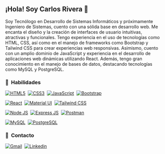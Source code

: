 ## ¡Hola! Soy Carlos Rivera 👋

Soy Tecnólogo en Desarrollo de Sistemas Informáticos y próximamente Ingeniero de Sistemas, cuento con una sólida base en desarrollo web. Me encanta el diseño y la creación de interfaces de usuario intuitivas, atractivas y funcionales. Tengo experiencia en el uso de tecnologías como HTML, CSS, así como en el manejo de frameworks como Bootstrap y Tailwind CSS para crear experiencias web responsivas. Asimismo, cuento con un amplio dominio de JavaScript y experiencia en el desarrollo de aplicaciones web dinámicas utilizando React. Además, tengo gran conocimiento en el manejo de bases de datos, destacando tecnologías como MySQL y PostgreSQL.

### 🎯 &nbsp;Habilidades

[![HTML5](https://img.shields.io/badge/HTML5-E34F26?style=for-the-badge&logo=html5&logoColor=white)]()&nbsp;
[![CSS3](https://img.shields.io/badge/CSS3-1572B6?style=for-the-badge&logo=css3&logoColor=white)]()&nbsp;
[![JavaScript](https://img.shields.io/badge/JavaScript-323330?style=for-the-badge&logo=javascript&logoColor=F7DF1E)]()&nbsp;
[![Bootstrap](https://img.shields.io/badge/Bootstrap-563D7C?style=for-the-badge&logo=bootstrap&logoColor=white)]()&nbsp;

[![React](https://img.shields.io/badge/React-20232A?style=for-the-badge&logo=react&logoColor=61DAFB)]()&nbsp;
[![Material UI](https://img.shields.io/badge/Material%20UI-007FFF?style=for-the-badge&logo=mui&logoColor=white)]()&nbsp;
[![Tailwind CSS](https://img.shields.io/badge/Tailwind_CSS-38B2AC?style=for-the-badge&logo=tailwind-css&logoColor=white)]()&nbsp;

[![Node JS](https://img.shields.io/badge/Node%20js-339933?style=for-the-badge&logo=nodedotjs&logoColor=white)]()&nbsp;
[![Express JS](https://img.shields.io/badge/Express%20js-000000?style=for-the-badge&logo=express&logoColor=white)]()&nbsp;
[![Postman](https://img.shields.io/badge/Postman-FF6C37?style=for-the-badge&logo=Postman&logoColor=white)]()&nbsp;

[![MySQL](https://img.shields.io/badge/MySQL-005C84?style=for-the-badge&logo=mysql&logoColor=white)]()&nbsp;
[![PostgreSQL](https://img.shields.io/badge/PostgreSQL-316192?style=for-the-badge&logo=postgresql&logoColor=white)]()

### 💼 &nbsp;Contacto

[![Gmail](https://img.shields.io/badge/Gmail-D14836?style=for-the-badge&logo=gmail&logoColor=white)](mailto:cantoniorivera9@gmail.com)&nbsp;
[![Linkedin](https://img.shields.io/badge/LinkedIn-0077B5?style=for-the-badge&logo=linkedin&logoColor=white)](https://www.linkedin.com/in/carlos-antonio-rivera)
